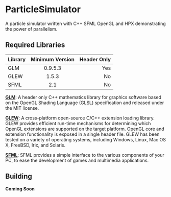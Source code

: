 ParticleSimulator
=================

A particle simulator written with C++ SFML OpenGL and HPX demonstrating the power of parallelism.

**Required Libraries**
--------------------------------------------------------

| Library        | Minimum Version           | Header Only  |
| ------------- |:-------------:| -----:|
| GLM           | 0.9.5.3       | Yes   |
| GLEW          | 1.5.3         |   No |
| SFML          | 2.1           |   No |

[**GLM**](http://glm.g-truc.net/0.9.5/index.html):  A header only C++ mathematics library for graphics software based on the OpenGL Shading Language (GLSL) specification and released under the MIT license.

[**GLEW**](http://glew.sourceforge.net/):   A cross-platform open-source C/C++ extension loading library. GLEW provides efficient run-time mechanisms for determining which OpenGL extensions are supported on the target platform. OpenGL core and extension functionality is exposed in a single header file. GLEW has been tested on a variety of operating systems, including Windows, Linux, Mac OS X, FreeBSD, Irix, and Solaris.
  
[**SFML**](http://www.sfml-dev.org/):   SFML provides a simple interface to the various components of your PC, to ease the development of games and multimedia applications.

Building
-------------------

**Coming Soon**
